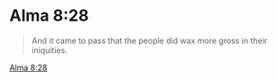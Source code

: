 # Alma 8:28

> And it came to pass that the people did wax more gross in their iniquities.

[Alma 8:28](https://www.churchofjesuschrist.org/study/scriptures/bofm/alma/8?lang=eng&id=p28#p28)


